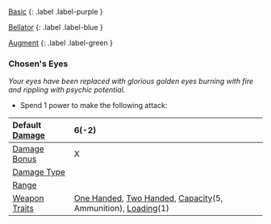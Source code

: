 
[Basic](Game/Advancement-List?Basic=true)
{: .label .label-purple }

[Bellator](Game/Bellator/Bellator)
{: .label .label-blue }

[Augment](Game/Advancement-List?Augment=true)
{: .label .label-green }
### Chosen's Eyes
*Your eyes have been replaced with glorious golden eyes burning with fire and rippling with psychic potential.*
* Spend 1 power to make the following attack:

| Default [Damage](Core/Weapons#Calculating%20Damage) | 6(-2)                                                                                                                                                                                          |
| :-------------------------------------------------- | :--------------------------------------------------------------------------------------------------------------------------------------------------------------------------------------------- |
| [Damage Bonus](Game/Core/Weapons#Damage%20Bonus)    | X                                                                                                                                                                                              |
| [Damage Type](Core/Weapons#Damage%20Type)           |                                                                                                                                                                                                |
| [Range](Core/Weapons#Range)                         |                                                                                                                                                                                                |
| [Weapon Traits](Core/Weapon-Traits)                 | [One Handed](Game/Core/Blocks/One-Handed.md), [Two Handed](Game/Core/Blocks/Two-Handed.md), [Capacity](Game/Core/Blocks/Capacity.md)(5, Ammunition), [Loading](Game/Core/Blocks/Loading.md)(1) |
